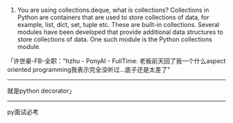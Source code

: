 1. You are using collections.deque, what is collections?
Collections in Python are containers that are used to store collections of data, for example, list, dict, set, tuple etc. 
These are built-in collections. Several modules have been developed that provide additional data structures to store collections of data. 
One such module is the Python collections module.


「许世豪-FB-全职："hzhu - PonyAI - FullTime: 老板前天回了我一个什么aspect oriented programming我表示完全没听过…底子还是太差了"
- - - - - - - - - - - - - - -
就是python decorator」
- - - - - - - - - - - - - - -
py面试必考
